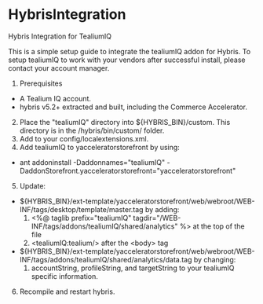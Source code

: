 HybrisIntegration
=================

Hybris Integration for TealiumIQ

This is a simple setup guide to integrate the tealiumIQ addon for Hybris. To setup tealiumIQ to work with your vendors after successful install, please contact your account manager.

1. Prerequisites
 - A Tealium IQ account.
 - hybris v5.2+ extracted and built, including the Commerce Accelerator.
2. Place the "tealiumIQ" directory into ${HYBRIS_BIN}/custom. This directory is in the /hybris/bin/custom/ folder.
3. Add <extension dir="${HYBRIS_BIN}/custom/tealiumIQ"/> to your config/localextensions.xml.
4. Add tealiumIQ to yacceleratorstorefront by using: 
 - ant addoninstall -Daddonnames="tealiumIQ" -DaddonStorefront.yacceleratorstorefront="yacceleratorstorefront"
5. Update: 
 - ${HYBRIS_BIN}/ext-template/yacceleratorstorefront/web/webroot/WEB-INF/tags/desktop/template/master.tag by adding:
   1. \<%@ taglib prefix="tealiumIQ" tagdir="/WEB-INF/tags/addons/tealiumIQ/shared/analytics" %\> at the top of the file
    2. \<tealiumIQ:tealium/\> after the \<body\> tag
 - ${HYBRIS_BIN}/ext-template/yacceleratorstorefront/web/webroot/WEB-INF/tags/addons/tealiumIQ/shared/analytics/data.tag by changing:
   1. accountString, profileString, and targetString to your tealiumIQ specific information.
6. Recompile and restart hybris.
